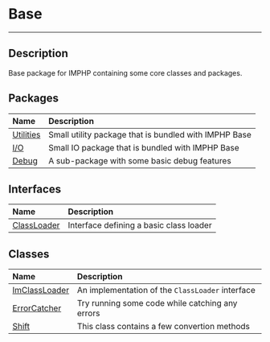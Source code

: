 # Base
____

## Description
Base package for IMPHP containing some core classes and packages.

## Packages
| Name | Description |
| :--- | :---------- |
| [Utilities](util.md) | Small utility package that is bundled with IMPHP Base |
| [I/O](io.md) | Small IO package that is bundled with IMPHP Base |
| [Debug](debug.md) | A sub-package with some basic debug features |

## Interfaces
| Name | Description |
| :--- | :---------- |
| [ClassLoader](base-ClassLoader.md) | Interface defining a basic class loader |

## Classes
| Name | Description |
| :--- | :---------- |
| [ImClassLoader](base-ImClassLoader.md) | An implementation of the `ClassLoader` interface |
| [ErrorCatcher](base-ErrorCatcher.md) | Try running some code while catching any errors |
| [Shift](base-Shift.md) | This class contains a few convertion methods |
